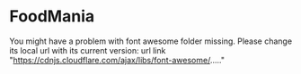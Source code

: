 # FoodMania
You might have a problem with font awesome folder missing. 
Please change its local url with its current version:  url link "https://cdnjs.cloudflare.com/ajax/libs/font-awesome/....."
